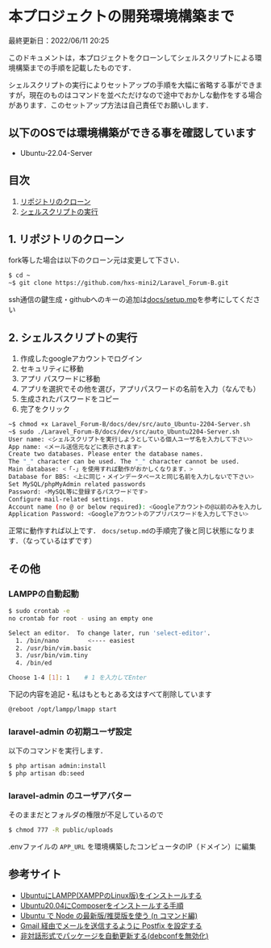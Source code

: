 # 本プロジェクトの開発環境構築まで

最終更新日：2022/06/11 20:25

このドキュメントは，本プロジェクトをクローンしてシェルスクリプトによる環境構築までの手順を記載したものです．

シェルスクリプトの実行によりセットアップの手順を大幅に省略する事ができますが，現在のものはコマンドを並べただけなので途中でおかしな動作をする場合があります．このセットアップ方法は自己責任でお願いします．

## 以下のOSでは環境構築ができる事を確認しています

- Ubuntu-22.04-Server

## 目次

1. [リポジトリのクローン](#1-リポジトリのクローン)
2. [シェルスクリプトの実行](#2-シェルスクリプトの実行)

## 1. リポジトリのクローン

fork等した場合は以下のクローン元は変更して下さい．

```sh
$ cd ~
~$ git clone https://github.com/hxs-mini2/Laravel_Forum-B.git
```

ssh通信の鍵生成・githubへのキーの追加は[docs/setup.mp](https://github.com/hxs-mini2/Laravel_Forum-B/blob/develop/docs/dev/Ubuntu-2204-Server.md#4-リポジトリのクローンからサイトの表示まで)を参考にしてください

## 2. シェルスクリプトの実行

1. 作成したgoogleアカウントでログイン
2. セキュリティに移動
3. アプリ パスワードに移動
4. アプリを選択でその他を選び，アプリパスワードの名前を入力（なんでも）
5. 生成されたパスワードをコピー
6. 完了をクリック

```sh
~$ chmod +x Laravel_Forum-B/docs/dev/src/auto_Ubuntu-2204-Server.sh
~$ sudo ./Laravel_Forum-B/docs/dev/src/auto_Ubuntu2204-Server.sh
User name: <シェルスクリプトを実行しようとしている個人ユーザ名を入力して下さい>
App name: <メール送信元などに表示されます>
Create two databases. Please enter the database names.
The "_" character can be used. The "_" character cannot be used.
Main database: <「-」を使用すれば動作がおかしくなります．>
Database for BBS: <上に同じ・メインデータベースと同じ名前を入力しないで下さい>
Set MySQL/phpMyAdmin related passwords
Password: <MySQL等に登録するパスワードです>
Configure mail-related settings.
Account name (no @ or below required): <Googleアカウントの@以前のみを入力して下さい>
Application Password: <Googleアカウントのアプリパスワードを入力して下さい>
```

正常に動作すれば以上です．
`docs/setup.md`の手順完了後と同じ状態になります．（なっているはずです）

## その他

### LAMPPの自動起動

```sh
$ sudo crontab -e
no crontab for root - using an empty one

Select an editor.  To change later, run 'select-editor'.
  1. /bin/nano        <---- easiest
  2. /usr/bin/vim.basic
  3. /usr/bin/vim.tiny
  4. /bin/ed

Choose 1-4 [1]: 1    # 1 を入力してEnter
```

下記の内容を追記・私はもともとある文はすべて削除しています

```sh
@reboot /opt/lampp/lmapp start
```

### laravel-admin の初期ユーザ設定

以下のコマンドを実行します．

```sh
$ php artisan admin:install
$ php artisan db:seed
```

### laravel-admin のユーザアバター

そのままだとフォルダの権限が不足しているので

```sh
$ chmod 777 -R public/uploads
```

.envファイルの `APP_URL` を環境構築したコンピュータのIP（ドメイン）に編集

## 参考サイト

- [UbuntuにLAMPP(XAMPPのLinux版)をインストールする](https://lil.la/archives/4324)
- [Ubuntu20.04にComposerをインストールする手順](https://mebee.info/2020/06/02/post-10844/)
- [Ubuntu で Node の最新版/推奨版を使う (n コマンド編)](https://qiita.com/cointoss1973/items/c000c4f84ae4b0c166b5)
- [Gmail 経由でメールを送信するように Postfix を設定する](https://blog.ymyzk.com/2017/06/postfix-smarthost-gmail/)
- [非対話形式でパッケージを自動更新する(debconfを無効化)](https://blog.jicoman.info/2017/01/autoupgrade_apt-get_dpkg/)
